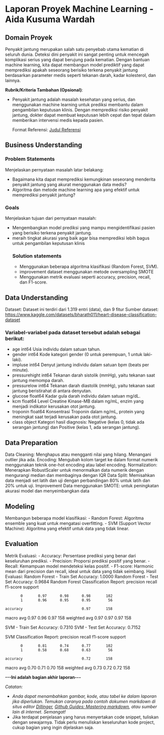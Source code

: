 # Laporan Proyek Machine Learning - Aida Kusuma Wardah

## Domain Proyek

Penyakit jantung merupakan salah satu penyebab utama kematian di seluruh dunia. Deteksi dini penyakit ini sangat penting untuk mencegah komplikasi serius yang dapat berujung pada kematian. Dengan bantuan machine learning, kita dapat membangun model prediktif yang dapat memprediksi apakah seseorang berisiko terkena penyakit jantung berdasarkan parameter medis seperti tekanan darah, kadar kolesterol, dan lainnya.

**Rubrik/Kriteria Tambahan (Opsional)**:
- Penyakit jantung adalah masalah kesehatan yang serius, dan menggunakan machine learning untuk prediksi membantu dalam pengambilan keputusan klinis. Dengan memprediksi risiko penyakit jantung, dokter dapat membuat keputusan lebih cepat dan tepat dalam memberikan intervensi medis kepada pasien.
  
  Format Referensi: [Judul Referensi](https://scholar.google.com/) 

## Business Understanding
### Problem Statements
Menjelaskan pernyataan masalah latar belakang:
- Bagaimana kita dapat memprediksi kemungkinan seseorang menderita penyakit jantung yang akurat menggunakan data medis?
- Algoritma dan metode machine learning apa yang efektif untuk memprediksi penyakit jantung?

### Goals
Menjelaskan tujuan dari pernyataan masalah:
- Mengembangkan model prediksi yang mampu mengidentifikasi pasien yang berisiko terkena penyakit jantung.
- meraih tingkat akurasi yang baik agar bisa memprediksi lebih bagus untuk pengambilan keputusan klinis
    ### Solution statements
    - Menggunakan beberapa algoritma klasifikasi (Random Forest, SVM).
    - improvement dataset menggunakan metode oversampling SMOTE
    - Menggunakan metrik evaluasi seperti accuracy, precision, recall, dan F1-score.

## Data Understanding
Dataset: Dataset ini terdiri dari 1.319 entri (data), dan 9 fitur
Sumber dataset: https://www.kaggle.com/datasets/bharath011/heart-disease-classification-dataset  

### Variabel-variabel pada dataset tersebut adalah sebagai berikut:
- age	int64	Usia individu dalam satuan tahun.
- gender	int64	Kode kategori gender (0 untuk perempuan, 1 untuk laki-laki).
- impluse	int64	Denyut jantung individu dalam satuan bpm (beats per minute).
- pressurehight	int64	Tekanan darah sistolik (mmHg), yaitu tekanan saat jantung memompa darah.
- pressurelow	int64	Tekanan darah diastolik (mmHg), yaitu tekanan saat jantung beristirahat di antara denyutan.
- glucose	float64	Kadar gula darah individu dalam satuan mg/dL.
- kcm	float64	Level Creatine Kinase-MB dalam ng/mL, enzim yang menjadi indikator kerusakan otot jantung.
- troponin	float64	Konsentrasi Troponin dalam ng/mL, protein yang meningkat saat terjadi kerusakan pada otot jantung.
- class	object	Kategori hasil diagnosis: Negative (kelas 0, tidak ada serangan jantung) dan Positive (kelas 1, ada serangan jantung).



## Data Preparation
Data Cleaning: Menghapus atau mengganti nilai yang hilang. Menangani outlier jika ada.
Encoding: Mengubah kolom target ke dalam format numerik menggunakan teknik one-hot encoding atau label encoding.
Normalization: Menerapkan RobustScaler untuk menormalkan data numerik dengan mengurangi median dan membaginya dengan IQR
Data Split: Memisahkan data menjadi set latih dan uji dengan perbandingan 80% untuk latih dan 20% untuk uji.
Improvement Data menggunakan SMOTE: untuk peningkatan akurasi model dan menyeimbangkan data
## Modeling
Membangun beberapa model klasifikasi:
    - Random Forest: Algoritma ensemble yang kuat untuk mengatasi overfitting.
    - SVM (Support Vector Machine): Algoritma yang efektif untuk data yang tidak linear.

## Evaluation
Metrik Evaluasi:
    - Accuracy: Persentase prediksi yang benar dari keseluruhan prediksi.
    - Precision: Proporsi prediksi positif yang benar.
    - Recall: Kemampuan model mendeteksi kelas positif.
    - F1-score: Harmonic mean dari precision dan recall, ideal untuk data yang tidak seimbang.
Hasil Evaluasi: 
Random Forest - Train Set Accuracy: 1.0000
Random Forest - Test Set Accuracy: 0.9684
Random Forest Classification Report:
               precision    recall  f1-score   support

           0       0.97      0.98      0.98       102
           1       0.96      0.95      0.95        56

    accuracy                           0.97       158
   macro avg       0.97      0.96      0.97       158
weighted avg       0.97      0.97      0.97       158

SVM - Train Set Accuracy: 0.7310
SVM - Test Set Accuracy: 0.7152

SVM Classification Report:
               precision    recall  f1-score   support

           0       0.81      0.74      0.77       102
           1       0.58      0.68      0.63        56

    accuracy                           0.72       158
   macro avg       0.70      0.71      0.70       158
weighted avg       0.73      0.72      0.72       158

**---Ini adalah bagian akhir laporan---**

_Catatan:_
- _Anda dapat menambahkan gambar, kode, atau tabel ke dalam laporan jika diperlukan. Temukan caranya pada contoh dokumen markdown di situs editor [Dillinger](https://dillinger.io/), [Github Guides: Mastering markdown](https://guides.github.com/features/mastering-markdown/), atau sumber lain di internet. Semangat!_
- Jika terdapat penjelasan yang harus menyertakan code snippet, tuliskan dengan sewajarnya. Tidak perlu menuliskan keseluruhan kode project, cukup bagian yang ingin dijelaskan saja.

